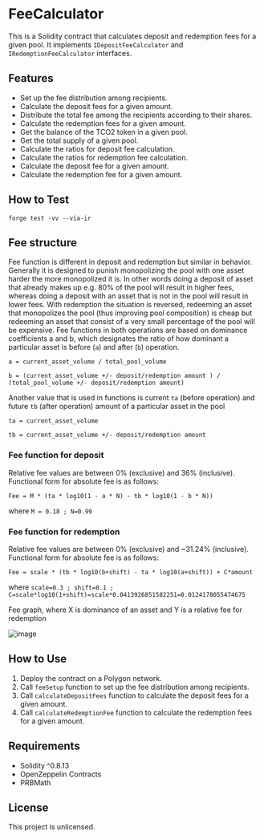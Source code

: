 # FeeCalculator

This is a Solidity contract that calculates deposit and redemption fees for a given pool. It implements `IDepositFeeCalculator` and `IRedemptionFeeCalculator` interfaces.

## Features

- Set up the fee distribution among recipients.
- Calculate the deposit fees for a given amount.
- Distribute the total fee among the recipients according to their shares.
- Calculate the redemption fees for a given amount.
- Get the balance of the TCO2 token in a given pool.
- Get the total supply of a given pool.
- Calculate the ratios for deposit fee calculation.
- Calculate the ratios for redemption fee calculation.
- Calculate the deposit fee for a given amount.
- Calculate the redemption fee for a given amount.

## How to Test
`forge test -vv --via-ir`

## Fee structure
Fee function is different in deposit and redemption but similar in behavior. Generally it is designed to punish monopolizing the pool with one asset harder the more monopolized it is. In other words doing a deposit of asset that already makes up e.g. 80% of the pool will result in higher fees, whereas doing a deposit with an asset that is not in the pool will result in lower fees. With redemption the situation is reversed, redeeming an asset that monopolizes the pool (thus improving pool composition) is cheap but redeeming an asset that consist of a very small percentage of the pool will be expensive.
Fee functions in both operations are based on dominance coefficients a and b, which designates the ratio of how dominant a particular asset is before (`a`) and after (`b`) operation.

`a = current_asset_volume / total_pool_volume`

`b = (current_asset_volume +/- deposit/redemption amount ) / (total_pool_volume +/- deposit/redemption amount)`


Another value that is used in functions is current `ta` (before operation) and future `tb` (after operation) amount of a particular asset in the pool

`ta = current_asset_volume`

`tb = current_asset_volume +/- deposit/redemption amount`


### Fee function for deposit
Relative fee values are between 0% (exclusive) and 36% (inclusive).
Functional form for absolute fee is as follows:

`Fee = M * (ta * log10(1 - a * N) - tb * log10(1 - b * N))`

where
`M = 0.18 ; N=0.99`


### Fee function for redemption
Relative fee values are between 0% (exclusive) and ~31.24% (inclusive).
Functional form for absolute fee is as follows:

`Fee = scale * (tb * log10(b+shift) - ta * log10(a+shift)) + C*amount`

where
`scale=0.3 ; shift=0.1 ; C=scale*log10(1+shift)=scale*0.0413926851582251=0.0124178055474675`

Fee graph, where X is dominance of an asset and Y is a relative fee for redemption

![image](https://github.com/neutral-protocol/dynamic-fee-pools/assets/11928766/e308e855-b89e-4311-b182-28f81bc3ab94)

## How to Use

1. Deploy the contract on a Polygon network.
2. Call `feeSetup` function to set up the fee distribution among recipients.
3. Call `calculateDepositFees` function to calculate the deposit fees for a given amount.
4. Call `calculateRedemptionFee` function to calculate the redemption fees for a given amount.

## Requirements

- Solidity ^0.8.13
- OpenZeppelin Contracts
- PRBMath

## License

This project is unlicensed.
